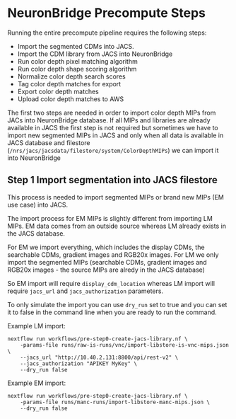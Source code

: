 # NeuronBridge Precompute Steps

Running the entire precompute pipeline requires the following steps:
* Import the segmented CDMs into JACS.
* Import the CDM library from JACS into NeuronBridge
* Run color depth pixel matching algorithm
* Run color depth shape scoring algorithm
* Normalize color depth search scores
* Tag color depth matches for export
* Export color depth matches
* Upload color depth matches to AWS

The first two steps are needed in order to import color depth MIPs from JACs into NeuronBridge database. If all MIPs and libraries are already available in JACS the first step is not required but sometimes we have to import new segmented MIPs in JACS and only when all data is available in JACS database and filestore (`/nrs/jacs/jacsdata/filestore/system/ColorDepthMIPs`) we can import it into NeuronBridge

## Step 1 Import segmentation into JACS filestore

This process is needed to import segmented MIPs or brand new MIPs (EM use case) into JACS.

The import process for EM MIPs is slightly different from importing LM MIPs. EM data comes from an outside source whereas LM already exists in the JACS database.

For EM we import everything, which includes the display CDMs, the searchable CDMs, gradient images and RGB20x images. For LM we only import the segmented MIPs (searchable CDMs, gradient images and RGB20x images - the source MIPs are alredy in the JACS database)

So EM import will require `display_cdm_location` whereas LM import will require `jacs_url` and `jacs_authorization` parameters.

To only simulate the import you can use `dry_run` set to true and you can set it to false in the command line when you are ready to run the command.

Example LM import:
```
nextflow run workflows/pre-step0-create-jacs-library.nf \
    -params-file runs/raw-is-runs/vnc/import-libstore-is-vnc-mips.json \
    --jacs_url "http://10.40.2.131:8800/api/rest-v2" \
    --jacs_authorization "APIKEY MyKey" \
    --dry_run false
```

Example EM import:
```
nextflow run workflows/pre-step0-create-jacs-library.nf \
    -params-file runs/manc-runs/import-libstore-manc-mips.json \
    --dry_run false
```
